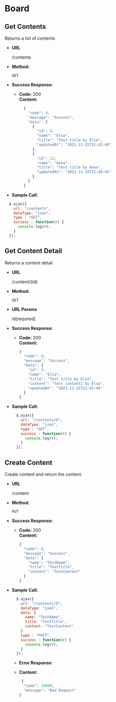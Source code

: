 # Board

**Get Contents**
----
  Returns a list of contents

* **URL**

  /contents

* **Method:**

  `GET`

* **Success Response:**

  * **Code:** 200 <br />
    **Content:** 
    ```javascript
      {
        "code": 0,
        "message": "Success",
        "data": [
          {
            "id": 9,
            "name": "Elsa",
            "title": "Test title by Elsa",
            "updatedAt": "2021-11-15T21:42:49"
          },
          {
            "id": 12,
            "name": "Anna",
            "title": "Test title by Anna",
            "updatedAt": "2021-11-15T21:48:45"
          }
        ]
      }
    ```
    
 * **Sample Call:**

  ```javascript
    $.ajax({
      url: "/contents",
      dataType: "json",
      type : "GET",
      success : function(r) {
        console.log(r);
      }
    });
  ```

**Get Content Detail**
----
  Returns a content detail

* **URL**

  /content/{id}

* **Method:**

  `GET`
  
*  **URL Params**

   id[required]

* **Success Response:**

  * **Code:** 200 <br />
    **Content:** 
    ```javascript
    {
      "code": 0,
      "message": "Success",
      "data": {
        "id": 9,
        "name": "Elsa",
        "title": "Test title by Elsa",
        "content": "Test content2 by Elsa",
        "updatedAt": "2021-11-15T21:42:49"
      }
    }
    ```
 
* **Sample Call:**

  ```javascript
    $.ajax({
      url: "/contents/9",
      dataType: "json",
      type : "GET",
      success : function(r) {
        console.log(r);
      }
    });
  ```

**Create Content**
----
  Create content and return the content.

* **URL**

  /content

* **Method:**

  `PUT`

* **Success Response:**

  * **Code:** 200 <br /> 
    **Content:** 
    ```javascript
    {
      "code": 0,
      "message": "Success",
      "data": {
        "name": "TestName",
        "title": "TestTitle",
        "content": "TestContent"
      }
    }
    ```
 
* **Sample Call:**

  ```javascript
    $.ajax({
      url: "/contents/9",
      dataType: "json",
      data: {
        name: "TestName",
        title: "TestTitle",
        content: "TestContent"
      }
      type : "POST",
      success : function(r) {
        console.log(r);
      }
    });
  ```
  
  
  * **Error Response:**

  * **Content:** 
    ```javascript
     {
      "code": 10000,
      "message": "Bad Request"
    }
    ```
